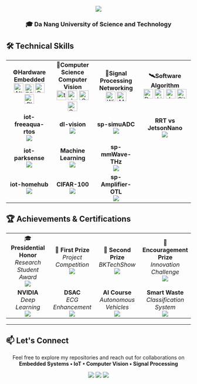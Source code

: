 <p align="center">
  <img src="https://readme-typing-svg.herokuapp.com/?font=Righteous&size=35&center=true&vCenter=true&width=500&height=70&duration=4000&lines=Hi+There!+👋;I'm+Ba+Thanh;Electronics+Engineer" />
</p>

<h3 align="center">🎓 Da Nang University of Science and Technology</h3>


## 🛠️ Technical Skills

<div align="left">
<table width="100%">
  <colgroup>
    <col width="25%"><col width="22%"><col width="25%"><col width="28%">
  </colgroup>

  <!-- Row 1: SKILLS -->
  <tr>
    <td align="center">
      <b> ⚙️Hardware<br/>Embedded</b><br/>
      <img src="https://cdn.simpleicons.org/altiumdesigner/A5915F" width="26" alt="Altium Designer"/>
      <img src="https://cdn.simpleicons.org/espressif/E7352C" width="24" alt="ESP32"/>
      <img src="https://cdn.simpleicons.org/circuitverse/1E5083" width="26" alt="Proteus"/>
      <img src="https://cdn.simpleicons.org/platformio/FF6600" width="26" alt="PlatformIO"/> 
    </td>
    <td align="center">
      <b> 🧠Computer Science<br/>Computer Vision</b><br/>
      <img src="https://cdn.simpleicons.org/tensorflow/FF6F00" width="26" alt="tensorflow"/>
      <img src="https://cdn.simpleicons.org/jupyter/F37626" width="26" alt="Jupyter"/>
      <img src="https://cdn.simpleicons.org/opencv/5C3EE8" width="26" alt="OpenCV"/>
      <img src="https://cdn.simpleicons.org/googlecolab/F9AB00" width="26" alt="Google Colab"/>
    </td>
    <td align="center">
      <b> 📡Signal Processing<br/>Networking</b><br/>
      <img src="https://cdn.simpleicons.org/wireshark/1679A7" width="26" alt="Wireshark"/>
      <img src="https://cdn.simpleicons.org/mqtt/660066" width="26" alt="MQTT"/>
    </td>
    <td align="center">
      <b> 🛰️Software<br/>Algorithm</b><br/>
      <img src="https://cdn.simpleicons.org/docker/2496ED" width="26" alt="Docker"/>
      <img src="https://cdn.simpleicons.org/linux/FCC624" width="26" alt="Linux"/>
      <img src="https://cdn.simpleicons.org/nvidia/76B900" width="26" alt="Jetson Nano"/>
      <img src="https://cdn.simpleicons.org/git/F05032" width="26" alt="Git"/>
    </td>
  </tr>

  <!-- Row 2: PROJECT #1 -->
  <tr>
    <td align="center">
      <b>iot-freeaqua-rtos</b><br/>
      <a href="https://github.com/bathanh0309/iot-freeaqua-rtos">
        <img src="https://img.shields.io/badge/View-00C7B7?style=for-the-badge&logo=github&logoColor=white"/>
      </a>
    </td>
    <td align="center">
      <b>dl-vision</b><br/>
      <a href="https://github.com/bathanh0309/dl-vision-playground">
        <img src="https://img.shields.io/badge/View-FF6F00?style=for-the-badge&logo=github&logoColor=white"/>
      </a>
    </td>
    <td align="center">
      <b>sp-simuADC</b><br/>
      <a href="https://github.com/bathanh0309/sp-simu-adc">
        <img src="https://img.shields.io/badge/View-FF8C00?style=for-the-badge&logo=github&logoColor=white"/>
      </a>
    </td>
    <td align="center">
      <b>RRT vs JetsonNano</b><br/>
      <a href="https://github.com/bathanh0309/rob-rrt-jetson-nano">
        <img src="https://img.shields.io/badge/View-76B900?style=for-the-badge&logo=github&logoColor=white"/>
      </a>
    </td>
  </tr>

  <!-- Row 3: PROJECT #2 -->
  <tr>
    <td align="center">
      <b>iot-parksense</b><br/>
      <a href="https://github.com/bathanh0309/iot-smart-parking-parksense">
        <img src="https://img.shields.io/badge/View-4285F4?style=for-the-badge&logo=github&logoColor=white"/>
      </a>
    </td>
    <td align="center">
      <b>Machine Learning</b><br/>
      <a href="https://github.com/bathanh0309/MachineLearning">
        <img src="https://img.shields.io/badge/View-0078D7?style=for-the-badge&logo=github&logoColor=white"/>
      </a>
    </td>
    <td align="center">
      <b>sp-mmWave-THz</b><br/>
      <a href="https://github.com/bathanh0309/sp-mmwave-thz-notes">
        <img src="https://img.shields.io/badge/View-6A1B9A?style=for-the-badge&logo=github&logoColor=white"/>
      </a>
    </td>
    <td align="center">
      &nbsp;
    </td>
  </tr>

  <!-- Row 4: PROJECT #3 -->
  <tr>
    <td align="center">
      <b>iot-homehub</b><br/>
      <a href="https://github.com/bathanh0309/iot-homehub-smart-home">
        <img src="https://img.shields.io/badge/View-FF6F00?style=for-the-badge&logo=github&logoColor=white"/>
      </a>
    </td>
    <td align="center">
      <b>CIFAR-100</b><br/>
      <a href="https://github.com/bathanh0309/DeepLearning">
        <img src="https://img.shields.io/badge/View-1f6feb?style=for-the-badge&logo=github&logoColor=white"/>
      </a>
    </td>
    <td align="center">
      <b>sp-Amplifier-OTL</b><br/>
      <a href="https://github.com/bathanh0309/sp-audio-amplifier-otl">
        <img src="https://img.shields.io/badge/View-005BAC?style=for-the-badge&logo=github&logoColor=white"/>
      </a>
    </td>
    <td align="center">
      &nbsp;
    </td>
  </tr>

</table>
</div>


## 🏆 Achievements & Certifications
<div align="left">
<table width="100%">
  <colgroup>
    <col width="25%"><col width="25%"><col width="25%"><col width="25%">
  </colgroup>

  <!-- Row 1 -->
  <tr>
    <td align="center">
      🎓 <b>Presidential Honor</b><br/>
      <i>Research Student Award</i><br/>
      <a href="https://drive.google.com/file/d/1tr2x93TwjTtUAfHl8ggOcIgXE5LCZisv/view">
        <img src="https://img.shields.io/badge/View-4285F4?style=for-the-badge&logo=googledrive&logoColor=white"/>
      </a>
    </td>
    <td align="center">
      🥇 <b>First Prize</b><br/>
      <i>Project Competition</i><br/>
      <a href="https://drive.google.com/file/d/1iI_mmLu6SrupykpjnciBaJUs4rW604Rp/view">
        <img src="https://img.shields.io/badge/View-FFD700?style=for-the-badge&logo=googledrive&logoColor=white"/>
      </a>
    </td>
    <td align="center">
      🥈 <b>Second Prize</b><br/>
      <i>BKTechShow</i><br/>
      <a href="https://drive.google.com/file/d/1Nn8-F5u36uuBbKG1-ddfdwV_-vlJIkSc/view">
        <img src="https://img.shields.io/badge/View-C0C0C0?style=for-the-badge&logo=googledrive&logoColor=white"/>
      </a>
    </td>
    <td align="center">
      🥉<b>Encouragement Prize</b><br/>
      <i>Innovation Challenge</i><br/>
      <a href="https://drive.google.com/file/d/1_k1gOUejFIOUj8iQCzT4rLdRF-s7Xugo/view?usp=drive_link">
        <img src="https://img.shields.io/badge/View-1f6feb?style=for-the-badge&logo=googledrive&logoColor=white"/>
      </a>
    </td>
  </tr>

  <!-- Row 2 -->
  <tr>
    <td align="center">
      <b>NVIDIA</b><br/>
      <i>Deep Learning</i><br/>
      <a href="https://drive.google.com/file/d/1IS7MKVRLEAUrxG3UAmzJelLf3vWU4Bb1/view">
        <img src="https://img.shields.io/badge/View-76B900?style=for-the-badge&logo=nvidia&logoColor=white"/>
      </a>
    </td>
    <td align="center">
      <b>DSAC</b><br/>
      <i>ECG Enhancement</i><br/>
      <a href="https://drive.google.com/file/d/1GZvRcehhXUOCUiw5jLp3gS9lZ-kPk8T2/view">
        <img src="https://img.shields.io/badge/View-FF6B6B?style=for-the-badge&logo=googledrive&logoColor=white"/>
      </a>
    </td>
    <td align="center">
      <b>AI Course</b><br/>
      <i>Autonomous Vehicles</i><br/>
      <a href="https://drive.google.com/file/d/1NluBnhDf06USY6wm1r2R16zXldbwUppn/view">
        <img src="https://img.shields.io/badge/View-0A84FF?style=for-the-badge&logo=googledrive&logoColor=white"/>
      </a>
    </td>
    <td align="center">
      <b>Smart Waste</b><br/>
      <i>Classification System</i><br/>
      <a href="https://drive.google.com/file/d/16xMIXrvLCCrfZcEmQYMUcUV3Awe2gYDk/view">
        <img src="https://img.shields.io/badge/View-4CAF50?style=for-the-badge&logo=googledrive&logoColor=white"/>
      </a>
    </td>
  </tr>
</table>
</div>

---

## 📫 Let's Connect

<p align="center">
  Feel free to explore my repositories and reach out for collaborations on<br/>
  <b>Embedded Systems • IoT • Computer Vision • Signal Processing</b>
</p>

<p align="center">
  <a href="bathanh124ads@gmail.com"><img src="https://img.shields.io/badge/Email-D14836?style=for-the-badge&logo=gmail&logoColor=white"/></a>
  <a href="https://www.linkedin.com/in/bathanh0309"><img src="https://img.shields.io/badge/LinkedIn-0077B5?style=for-the-badge&logo=linkedin&logoColor=white"/></a>
  <a href="https://github.com/bathanh0309"><img src="https://img.shields.io/badge/GitHub-100000?style=for-the-badge&logo=github&logoColor=white"/></a>
</p>
